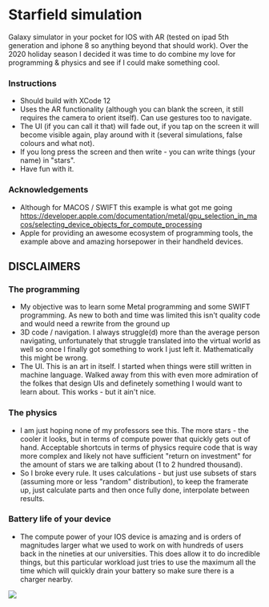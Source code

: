# Starfield simulation

Galaxy simulator in your pocket for IOS with AR (tested on ipad 5th generation and iphone 8 so anything beyond that should work). Over the 2020 holiday season I decided it was time to do combine my love for programming & physics and see if I could make something cool.

### Instructions
- Should build with XCode 12
- Uses the AR functionality (although you can blank the screen, it still requires the camera to orient itself). Can use gestures too to navigate.
- The UI (if you can call it that) will fade out, if you tap on the screen it will become visible again, play around with it (several simulations, false colours and what not).
- If you long press the screen and then write - you can write things (your name) in "stars".
- Have fun with it.

### Acknowledgements
- Although for MACOS / SWIFT this example is what got me going https://developer.apple.com/documentation/metal/gpu_selection_in_macos/selecting_device_objects_for_compute_processing
- Apple for providing an awesome ecosystem of programming tools, the example above and amazing horsepower in their handheld devices.

## DISCLAIMERS
### The programming
- My objective was to learn some Metal programming and some SWIFT programming. As new to both and time was limited this isn't quality code and would need a rewrite from the ground up
- 3D code / navigation. I always struggle(d) more than the average person navigating, unfortunately that struggle translated into the virtual world as well so once I finally got something to work I just left it. Mathematically this might be wrong.
- The UI. This is an art in itself. I started when things were still written in machine language. Walked away from this with even more admiration of the folkes that design UIs and definetely something I would want to learn about. This works - but it ain't nice.

### The physics
- I am just hoping none of my professors see this. The more stars - the cooler it looks, but in terms of compute power that quickly gets out of hand. Acceptable shortcuts in terms of physics require code that is way more complex and likely not have sufficient "return on investment" for the amount of stars we are talking about (1 to 2 hundred thousand).
- So I broke every rule. It uses calculations - but just use subsets of stars (assuming more or less "random" distribution), to keep the framerate up, just calculate parts and then once fully done, interpolate between results.

### Battery life of your device
- The compute power of your IOS device is amazing and is orders of magnitudes larger what we used to work on with hundreds of users back in the nineties at our universities. This does allow it to do incredible things, but this particular workload just tries to use the maximum all the time which will quickly drain your battery so make sure there is a charger nearby.

[![](https://i9.ytimg.com/vi/nIjxCQpo5ok/mq3.jpg?sqp=CIjpiYUG&rs=AOn4CLCVRrKZWTkIbjeKND9hiPAvQQVwhw)](https://www.youtube.com/watch?v=nIjxCQpo5ok)
